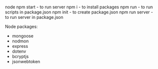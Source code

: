 
node
npm start - to run server
npm i - to install packages
npm run - to run scripts in package.json
npm init - to create package.json
npm run server - to run server in package.json

Node packages:

- mongoose
- nodmon
- express
- dotenv
- bcryptjs
- jsonwebtoken



